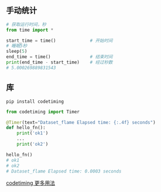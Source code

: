 

## 手动统计

```python
# 获取运行时间，秒
from time import *

start_time = time()				# 开始时间
# 睡眠5秒
sleep(5)
end_time = time()				# 结束时间
print(end_time - start_time)	# 经过秒数
# 5.000269889831543
```
## 库
```
pip install codetiming
```
```python
from codetiming import Timer

@Timer(text="Dataset_flame Elapsed time: {:.4f} seconds")
def hello_fn():
    print('ok1')
    ...
    print('ok2')

hello_fn()
# ok1
# ok2
# Dataset_flame Elapsed time: 0.0003 seconds
```

[codetiming 更多用法](https://pypi.org/project/codetiming/)